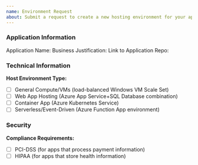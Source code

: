 ```yaml
---
name: Environment Request
about: Submit a request to create a new hosting environment for your app
---
```


### Application Information
Application Name: 
Business Justification: 
Link to Application Repo: 

### Technical Information
**Host Environment Type:**
- [ ] General Compute/VMs (load-balanced Windows VM Scale Set)
- [ ] Web App Hosting (Azure App Service+SQL Database combination)
- [ ] Container App (Azure Kubernetes Service)
- [ ] Serverless/Event-Driven (Azure Function App environment)

### Security
**Compliance Requirements:**
- [ ] PCI-DSS (for apps that process payment information)
- [ ] HIPAA (for apps that store health information)